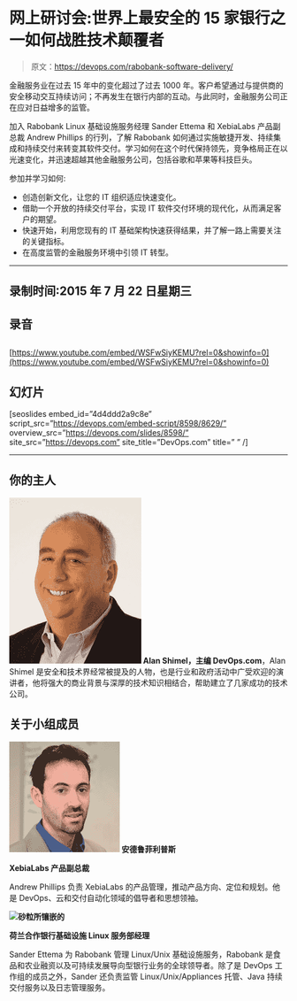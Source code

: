 # 网上研讨会:世界上最安全的 15 家银行之一如何战胜技术颠覆者

> 原文：<https://devops.com/rabobank-software-delivery/>

金融服务业在过去 15 年中的变化超过了过去 1000 年。客户希望通过与提供商的安全移动交互持续访问；不再发生在银行内部的互动。与此同时，金融服务公司正在应对日益增多的监管。

加入 Rabobank Linux 基础设施服务经理 Sander Ettema 和 XebiaLabs 产品副总裁 Andrew Phillips 的行列，了解 Rabobank 如何通过实施敏捷开发、持续集成和持续交付来转变其软件交付。学习如何在这个时代保持领先，竞争格局正在以光速变化，并迅速超越其他金融服务公司，包括谷歌和苹果等科技巨头。

参加并学习如何:

*   创造创新文化，让您的 IT 组织适应快速变化。
*   借助一个开放的持续交付平台，实现 IT 软件交付环境的现代化，从而满足客户的期望。
*   快速开始，利用您现有的 IT 基础架构快速获得结果，并了解一路上需要关注的关键指标。
*   在高度监管的金融服务环境中引领 IT 转型。

* * *

## 录制时间:2015 年 7 月 22 日星期三

## 录音

## 

[https://www.youtube.com/embed/WSFwSiyKEMU?rel=0&showinfo=0](https://www.youtube.com/embed/WSFwSiyKEMU?rel=0&showinfo=0)

## 幻灯片

[seoslides embed_id=”4d4ddd2a9c8e” script_src=”https://devops.com/embed-script/8598/8629/” overview_src=”https://devops.com/slides/8598/” site_src=”https://devops.com” site_title=”DevOps.com” title=” ” /]

* * *

## 你的主人

**![alan_new_head_shot](img/16e973f8e9fd656a095a85e6415bb5b0.png) Alan Shimel，主编 DevOps.com**，Alan Shimel 是安全和技术界经常被提及的人物，也是行业和政府活动中广受欢迎的演讲者，他将强大的商业背景与深厚的技术知识相结合，帮助建立了几家成功的技术公司。

## 关于小组成员

**[![AndrewPhillips](img/de32fdf23b2be0c3b47061fe9d595017.png)](https://devops.com/wp-content/uploads/2015/04/AndrewPhillips.png) 安德鲁菲利普斯**

**XebiaLabs 产品副总裁**

Andrew Phillips 负责 XebiaLabs 的产品管理，推动产品方向、定位和规划。他是 DevOps、云和交付自动化领域的倡导者和思想领袖。

**![](img/8912ed842fd0c3adbc85d690e738956a.png)砂粒所镶嵌的**

**荷兰合作银行基础设施 Linux 服务部经理**

Sander Ettema 为 Rabobank 管理 Linux/Unix 基础设施服务，Rabobank 是食品和农业融资以及可持续发展导向型银行业务的全球领导者。除了是 DevOps 工作组的成员之外，Sander 还负责监管 Linux/Unix/Appliances 托管、Java 持续交付服务以及日志管理服务。
